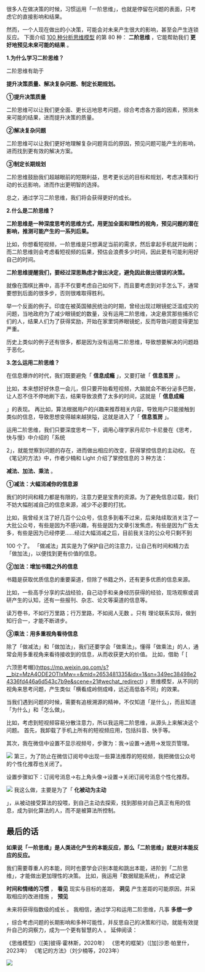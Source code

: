 很多人在做决策的时候，习惯运用「一阶思维」，也就是停留在问题的表面，只考虑它的直接影响和结果。

然而，一个人现在做出的小决策，可能会对未来产生很大的影响，甚至会产生连锁反应。  下面介绍 [100 种分析思维模型](https://mp.weixin.qq.com/mp/appmsgalbum?__biz=MzA4ODE2OTIxMw==&action=getalbum&album_id=1701638273011351554#wechat_redirect) 的第 80 种： **二阶思维** ，它能帮助我们 **更好地预见未来可能的结果** 。

**1.为什么学习二阶思维？**

 二阶思维有助于

**提升决策质量、解决复杂问题、制定长期规划。**

**①提升决策质量**

二阶思维可以让我们更全面、更长远地思考问题，综合考虑各方面的因素，预测未来可能的结果，进而提升决策的质量。 

**②解决复杂问题**

二阶思维可以让我们更好地理解复杂问题背后的原因，预见问题可能产生的影响，进而找到更有效的解决方案。 

**③制定长期规划**

二阶思维鼓励我们超越眼前的短期利益，思考更长远的目标和规划，考虑决策和行动的长远影响，进而作出更明智的选择。

总之，通过学习二阶思维，我们将会获得更好的成长。

**2.什么是二阶思维？**

**二阶思维是一种深度思考的思维方式，用更加全面和理性的视角，预见问题的潜在影响，推测可能产生的一系列后果。**

比如，你想看短视频，一阶思维是只想满足当前的需求，然后拿起手机就开始刷；而二阶思维则会考虑看短视频的后果，预估会浪费多少时间，因此更有可能利用好自己的时间。

**二阶思维提醒我们，要经过深思熟虑才做出决定，避免因此做出错误的决策。**

就像在围棋比赛中，高手不仅要考虑自己如何下，而且要考虑到对手怎么下，通常要想到后面的很多步，否则很难取得胜利。

举一个反面的例子。印度在被英国殖民统治的时期，曾经出现过眼镜蛇泛滥成灾的问题，当地政府为了减少眼镜蛇的数量，没有运用二阶思维，决定悬赏那些捕杀它们的人，结果人们为了获得奖励，开始在家里饲养眼镜蛇，反而导致问题变得更加严重。

历史上类似的例子还有很多，都是因为没有运用二阶思维，导致想要解决的问题趋于恶化。

**3.怎么运用二阶思维？**

 在信息爆炸的时代，我们既要避免「 **信息成瘾** 」，又要打破「 **信息茧房** 」。

比如，本来想好好休息一会儿，但只要开始看短视频，大脑就会不断分泌多巴胺，让人忍不住不停地刷下去，结果导致浪费了太多的时间，这就是「 **信息成瘾**

」的表现。  再比如，算法根据用户的兴趣来推荐相关内容，导致用户只能接触到类似的信息，导致思想变得越来越狭隘，这就是进入了「 **信息茧房** 」。

运用二阶思维，我们只要深度思考一下，调用心理学家丹尼尔·卡尼曼在《思考，快与慢》中介绍的「系统

2」，就能觉察到问题的存在，进而做出相应的改变，获得掌控信息的主动权。  在《笔记的方法》中，作者少楠和 Light 介绍了掌控信息的 3 种方法：

**减法、加法、乘法** 。 

**①减法：大幅消减你的信息源**

我们的时间和精力都是有限的，注意力更是宝贵的资源。为了避免信息过载，我们不妨大幅削减自己的信息来源，减少不必要的打扰。

比如，我曾经关注了好几百个公众号，信息多到看不过来，后来陆续取消关注了一大批公众号，有些是因为不感兴趣，有些是因为文章引发焦虑，有些是因为广告太多，有些是因为已经停更……经过大幅消减之后，目前我关注的公众号只剩不到

100 个了。  「做减法」其实是为了保护自己的注意力，让自己有时间和精力去「做加法」，以便找到更有价值的信息。 

**②加法：增加书籍之外的信息**

书籍是获取优质信息的重要渠道，但除了书籍之外，还有更多优质的信息来源。

比如，一些高手分享的实战经验，自己动手和亲身经历获得的经验，现场观察或调研产生的认知，还有一些报刊、杂志、论文等渠道的信息等。

读万卷书，不如行万里路；行万里路，不如阅人无数  。只有  理论联系实际，做到知行合一，才能不断进步。 

**③乘法：用多重视角看待信息**

除了「做减法」和「做加法」，我们还要学会「做乘法」。懂得「做乘法」的人，通常会用多重视角来看待接收到的信息，从而收获更大的价值。  比如，借助「 [

六顶思考帽](https://mp.weixin.qq.com/s?__biz=MzA4ODE2OTIxMw==&mid=2653481335&idx=1&sn=349ec38498e24336fd446a6d543c7b9e&scene=21#wechat_redirect) 」思维模型，从不同的视角来思考问题，产生类似「横看成岭侧成峰，远近高低各不同」的效果。

当我们遇到问题的时候，需要有追根溯源的精神，不仅知道「是什么」，而且知道「为什么」和「怎么做」。

比如，考虑到短视频容易分散注意力，所以我运用二阶思维，从源头上来解决这个问题。  首先，我卸载了手机上所有的短视频应用，包括抖音、快手等。

其次，我在微信中设置不显示视频号，步骤为：我→设置→通用→发现页管理。

![](https://mmbiz.qpic.cn/mmbiz_png/giaycic3UNwo3Px18llj9RcxteAzHo3cBBY7ZXot4SibMSTYC83btl15EmSWibgVcEibIedwGyIor7FazFuTHsdHW0Q/640?wx_fmt=png&from=appmsg) 第三，为了防止在微信订阅号中出现一些算法推荐的短视频，我把微信公众号的个性化推荐也关闭了。

设置步骤如下：订阅号消息→右上角头像→设置→关闭订阅号消息个性化推荐。

![](https://mmbiz.qpic.cn/mmbiz_png/giaycic3UNwo3Px18llj9RcxteAzHo3cBBqlSibtKTjSAufg4B6fO9AibyiaiaHL9jg0nT7Tv4aKSzoQ9LQJpq1nia4pw/640?wx_fmt=png&from=appmsg) 我这么做，主要是为了「 **化被动为主动**

」，从被动接受算法的投喂，到自己主动去探索，找到那些对自己真正有用的信息，成为驯化算法的人，而不是被算法所控制。  

## **最后的话**

**如果说「一阶思维」是人类进化产生的本能反应，那么「二阶思维」就是对本能反应的反应。**

我们需要尊重人的本能，同时也要学会识别本能和跳出本能，进阶到「二阶思维」，才能做出更加理性的决策。  比如，我运用「数据赋能系统」，  养成记录

**时间和情绪的习惯** ， **看见** 现实与目标的差距， **洞见** 产生差距的可能原因，并采取相应的改进措施  ，  **预见**

未来将获得指数级的成长  。  我相信，通过学习和运用二阶思维，凡事 **多想一步**

，综合考虑问题的长期影响和多种可能性，并反思自己的决策和行动，就能有效提升自己的洞察力，成为一个更有智慧的人  。  延伸阅读：

《思维模型》（[美]彼得·霍林斯，2020年）  《思考的框架》（[加]沙恩·帕里什，2023年）  《笔记的方法》（刘少楠等，2023年）

![](https://visitor-badge.laobi.icu/badge?page_id=sjhfx.linji&left_text=PageViews&right_color=%2300589F)